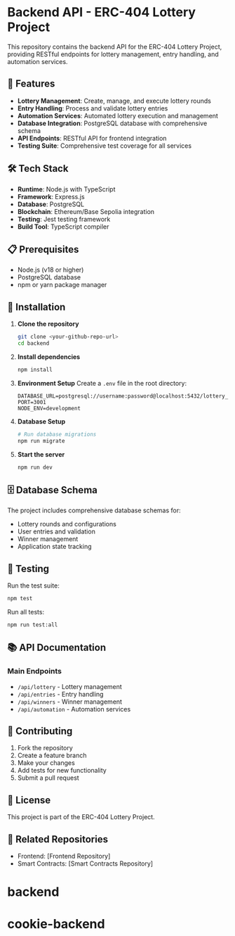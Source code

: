 # Backend API - ERC-404 Lottery Project

This repository contains the backend API for the ERC-404 Lottery Project, providing RESTful endpoints for lottery management, entry handling, and automation services.

## 🚀 Features

- **Lottery Management**: Create, manage, and execute lottery rounds
- **Entry Handling**: Process and validate lottery entries
- **Automation Services**: Automated lottery execution and management
- **Database Integration**: PostgreSQL database with comprehensive schema
- **API Endpoints**: RESTful API for frontend integration
- **Testing Suite**: Comprehensive test coverage for all services

## 🛠️ Tech Stack

- **Runtime**: Node.js with TypeScript
- **Framework**: Express.js
- **Database**: PostgreSQL
- **Blockchain**: Ethereum/Base Sepolia integration
- **Testing**: Jest testing framework
- **Build Tool**: TypeScript compiler

## 📋 Prerequisites

- Node.js (v18 or higher)
- PostgreSQL database
- npm or yarn package manager

## 🔧 Installation

1. **Clone the repository**

   ```bash
   git clone <your-github-repo-url>
   cd backend
   ```

2. **Install dependencies**

   ```bash
   npm install
   ```

3. **Environment Setup**
   Create a `.env` file in the root directory:

   ```env
   DATABASE_URL=postgresql://username:password@localhost:5432/lottery_db
   PORT=3001
   NODE_ENV=development
   ```

4. **Database Setup**

   ```bash
   # Run database migrations
   npm run migrate
   ```

5. **Start the server**
   ```bash
   npm run dev
   ```

## 🗄️ Database Schema

The project includes comprehensive database schemas for:

- Lottery rounds and configurations
- User entries and validation
- Winner management
- Application state tracking

## 🧪 Testing

Run the test suite:

```bash
npm test
```

Run all tests:

```bash
npm run test:all
```

## 📚 API Documentation

### Main Endpoints

- `/api/lottery` - Lottery management
- `/api/entries` - Entry handling
- `/api/winners` - Winner management
- `/api/automation` - Automation services

## 🤝 Contributing

1. Fork the repository
2. Create a feature branch
3. Make your changes
4. Add tests for new functionality
5. Submit a pull request

## 📄 License

This project is part of the ERC-404 Lottery Project.

## 🔗 Related Repositories

- Frontend: [Frontend Repository]
- Smart Contracts: [Smart Contracts Repository]
# backend
# cookie-backend
